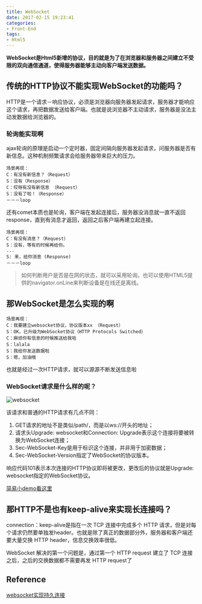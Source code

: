 ```yaml
---
title: WebSocket
date: 2017-02-15 19:23:41
categories: 
- Front-End
tags:
- Html5
---
```


**WebSocket是Html5新增的协议，目的就是为了在浏览器和服务器之间建立不受限的双向通信通道，使得服务器能够主动向客户端发送数据。**


## 传统的HTTP协议不能实现WebSocket的功能吗？

HTTP是一个请求－响应协议，必须是浏览器向服务器发起请求，服务器才能响应这个请求，再把数据发送给客户端。也就是说浏览器不主动请求，服务器是没法主动发数据给浏览器的。

<!-- more -->

### 轮询能实现啊

ajax轮询的原理是启动一个定时器，固定间隔向服务器发起请求，问服务器是否有新信息。这种机制频繁请求会给服务器带来巨大的压力。

```
场景再现：
C：有没有新信息？（Request）
S：没有（Response）
C：哎呀有没有新信息 （Request）
S：没有了啦！（Response）
－－－loop
```

还有comet本质也是轮询，客户端在发起连接后，服务器没消息就一直不返回response，直到有消息才返回，返回之后客户端再建立起连接。

```
场景再现：
C：有没有消息？（Request）
S：没有，等有的时候再给你。
...
S: 来，给你消息 (Response)
－－－loop
```

> 如何判断用户是否是在网的状态，就可以采用轮询。也可以使用HTML5提供的navigator.onLine来判断设备是在线还是离线。

## 那WebSocket是怎么实现的啊

```
场景再现：
C：我要建立websocket协议，协议版本xx （Request）
S：OK，已升级为WebSocket协议（HTTP Protocols Switched）
C：麻烦你有信息的时候推送给我哈
S：lalala
S：我给你发送数据啦
S：嗯，加油哦
```

也就是经过一次HTTP请求，就可以源源不断发送信息啦

### WebSocket请求是什么样的呢？

![websocket](/websocket/websocket.png)

该请求和普通的HTTP请求有几点不同：

1. GET请求的地址不是类似/path/，而是以ws://开头的地址；
2. 请求头Upgrade: websocket和Connection: Upgrade表示这个连接将要被转换为WebSocket连接；
3. Sec-WebSocket-Key是用于标识这个连接，并非用于加密数据；
4. Sec-WebSocket-Version指定了WebSocket的协议版本。

响应代码101表示本次连接的HTTP协议即将被更改，更改后的协议就是Upgrade: websocket指定的WebSocket协议。

[简易小demo看这里](https://github.com/kad0108/Html5/tree/gh-pages/webSocket)

## 那HTTP不是也有keep-alive来实现长连接吗？

connection：keep-alive是指在一次 TCP 连接中完成多个 HTTP 请求，但是对每个请求仍然要单独发header。也就是除了真正的数据部分外，服务器和客户端还要大量交换 HTTP header，信息交换效率很低。

WebSocket 解决的第一个问题是，通过第一个 HTTP request 建立了 TCP 连接之后，之后的交换数据都不需要再发 HTTP request了


## Reference

[websocket实现持久连接](https://www.zhihu.com/question/20215561)